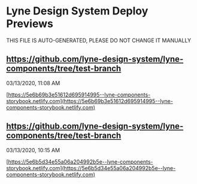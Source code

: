 # Lyne Design System Deploy Previews

 THIS FILE IS AUTO-GENERATED, PLEASE DO NOT CHANGE IT MANUALLY 

## https://github.com/lyne-design-system/lyne-components/tree/test-branch
03/13/2020, 11:08 AM

[https://5e6b69b3e51612d695914995--lyne-components-storybook.netlify.com](https://5e6b69b3e51612d695914995--lyne-components-storybook.netlify.com)

## https://github.com/lyne-design-system/lyne-components/tree/test-branch
03/13/2020, 10:15 AM

[https://5e6b5d34e55a06a204992b5e--lyne-components-storybook.netlify.com](https://5e6b5d34e55a06a204992b5e--lyne-components-storybook.netlify.com)

